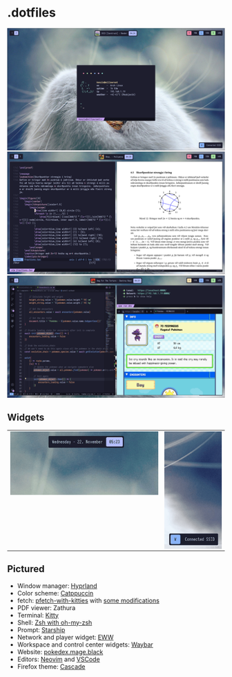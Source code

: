 # .dotfiles

<div align="center">
  <img src="https://github.com/GuardKenzie/kastali/blob/master/assets/fetch.png?raw=true"></img>
  <img src="https://github.com/GuardKenzie/kastali/blob/master/assets/tex.png?raw=true"></img>
  <img src="https://github.com/GuardKenzie/kastali/blob/master/assets/pokemon.png?raw=true"></img>
</div>

## Widgets
<table align="center">
  <tr>
    <td valign="top"><img src="https://github.com/GuardKenzie/kastali/blob/master/assets/player.gif?raw=true"></img></td>
    <td valign="top"><img valign="top" src="https://github.com/GuardKenzie/kastali/blob/master/assets/network.gif?raw=true"></img></td>
  </tr>
</table>

## Pictured
- Window manager: [Hyprland](https://hyprland.org/)
- Color scheme: [Catppuccin](https://github.com/catppuccin/catppuccin)
- fetch: [pfetch-with-kitties](https://github.com/andreasgrafen/pfetch-with-kitties) with [some modifications](https://github.com/GuardKenzie/pfetch-with-kitties)
- PDF viewer: Zathura
- Terminal: [Kitty](https://sw.kovidgoyal.net/kitty/)
- Shell: [Zsh with oh-my-zsh](https://ohmyz.sh/)
- Prompt: [Starship](https://starship.rs/)
- Network and player widget: [EWW](https://github.com/elkowar/eww)
- Workspace and control center widgets: [Waybar](https://github.com/Alexays/Waybar)
- Website: [pokedex.mage.black](https://pokedex.mage.black)
- Editors: [Neovim](https://neovim.io/) and [VSCode](https://code.visualstudio.com/)
- Firefox theme: [Cascade](https://github.com/andreasgrafen/cascade)
